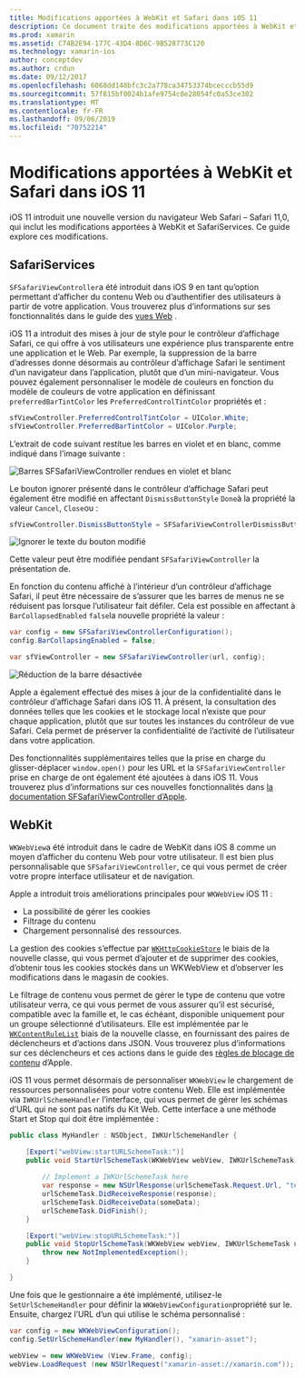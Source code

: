 ```yaml
---
title: Modifications apportées à WebKit et Safari dans iOS 11
description: Ce document traite des modifications apportées à WebKit et à l’infrastructure des services Safari dans iOS 11. Il décrit comment utiliser des mises à jour de styles dans SFSafariViewController et de nouvelles fonctionnalités dans WKWebView.
ms.prod: xamarin
ms.assetid: C74B2E94-177C-43D4-8D6C-9B528773C120
ms.technology: xamarin-ios
author: conceptdev
ms.author: crdun
ms.date: 09/12/2017
ms.openlocfilehash: 6068dd148bfc3c2a778ca34753374bcecccb55d9
ms.sourcegitcommit: 57f815bf0024b1afe9754c0e28054fc0a53ce302
ms.translationtype: MT
ms.contentlocale: fr-FR
ms.lasthandoff: 09/06/2019
ms.locfileid: "70752214"
---
```

# <a name="webkit-and-safari-changes-in-ios-11"></a>Modifications apportées à WebKit et Safari dans iOS 11

iOS 11 introduit une nouvelle version du navigateur Web Safari – Safari 11,0, qui inclut les modifications apportées à WebKit et SafariServices. Ce guide explore ces modifications.

## <a name="safariservices"></a>SafariServices

`SFSafariViewController`a été introduit dans iOS 9 en tant qu’option permettant d’afficher du contenu Web ou d’authentifier des utilisateurs à partir de votre application. Vous trouverez plus d’informations sur ses fonctionnalités dans le guide des [vues Web](~/ios/user-interface/controls/uiwebview.md#safariviewcontroller) .

iOS 11 a introduit des mises à jour de style pour le contrôleur d’affichage Safari, ce qui offre à vos utilisateurs une expérience plus transparente entre une application et le Web. Par exemple, la suppression de la barre d’adresses donne désormais au contrôleur d’affichage Safari le sentiment d’un navigateur dans l’application, plutôt que d’un mini-navigateur. Vous pouvez également personnaliser le modèle de couleurs en fonction du modèle de couleurs de votre application en définissant `preferredBarTintColor` les `PreferredControlTintColor` propriétés et :

```csharp
sfViewController.PreferredControlTintColor = UIColor.White;
sfViewController.PreferredBarTintColor = UIColor.Purple;
```

L’extrait de code suivant restitue les barres en violet et en blanc, comme indiqué dans l’image suivante :

![Barres SFSafariViewController rendues en violet et blanc](web-images/image1.png)

Le bouton ignorer présenté dans le contrôleur d’affichage Safari peut également être modifié en affectant `DismissButtonStyle` `Done`à la propriété la valeur `Cancel`, `Close`ou :

```csharp
sfViewController.DismissButtonStyle = SFSafariViewControllerDismissButtonStyle.Close;
```

![Ignorer le texte du bouton modifié](web-images/image2.png)

Cette valeur peut être modifiée pendant `SFSafariViewController` la présentation de.

En fonction du contenu affiché à l’intérieur d’un contrôleur d’affichage Safari, il peut être nécessaire de s’assurer que les barres de menus ne se réduisent pas lorsque l’utilisateur fait défiler. Cela est possible en affectant à `BarCollapsedEnabled` `false`la nouvelle propriété la valeur :

```csharp
var config = new SFSafariViewControllerConfiguration();
config.BarCollapsingEnabled = false;

var sfViewController = new SFSafariViewController(url, config);
```

![Réduction de la barre désactivée](web-images/image3.png)

Apple a également effectué des mises à jour de la confidentialité dans le contrôleur d’affichage Safari dans iOS 11. À présent, la consultation des données telles que les cookies et le stockage local n’existe que pour chaque application, plutôt que sur toutes les instances du contrôleur de vue Safari. Cela permet de préserver la confidentialité de l’activité de l’utilisateur dans votre application.

Des fonctionnalités supplémentaires telles que la prise en charge du glisser-déplacer `window.open()` pour les URL et la `SFSafariViewController` prise en charge de ont également été ajoutées à dans iOS 11. Vous trouverez plus d’informations sur ces nouvelles fonctionnalités dans [la documentation SFSafariViewController d’Apple](https://developer.apple.com/documentation/safariservices/sfsafariviewcontroller?changes=latest_minor).

## <a name="webkit"></a>WebKit

`WKWebView`a été introduit dans le cadre de WebKit dans iOS 8 comme un moyen d’afficher du contenu Web pour votre utilisateur. Il est bien plus personnalisable que `SFSafariViewController`, ce qui vous permet de créer votre propre interface utilisateur et de navigation.

Apple a introduit trois améliorations principales pour `WKWebView` iOS 11 : 

- La possibilité de gérer les cookies
- Filtrage du contenu
- Chargement personnalisé des ressources. 

La gestion des cookies s’effectue par [`WKHttpCookieStore`](https://developer.apple.com/documentation/webkit/wkhttpcookiestore) le biais de la nouvelle classe, qui vous permet d’ajouter et de supprimer des cookies, d’obtenir tous les cookies stockés dans un WKWebView et d’observer les modifications dans le magasin de cookies.

Le filtrage de contenu vous permet de gérer le type de contenu que votre utilisateur verra, ce qui vous permet de vous assurer qu’il est sécurisé, compatible avec la famille et, le cas échéant, disponible uniquement pour un groupe sélectionné d’utilisateurs. Elle est implémentée par le [`WKContentRuleList`](https://developer.apple.com/documentation/webkit/wkcontentrulelist) biais de la nouvelle classe, en fournissant des paires de déclencheurs et d’actions dans JSON. Vous trouverez plus d’informations sur ces déclencheurs et ces actions dans le guide des [règles de blocage de contenu](https://developer.apple.com/library/content/documentation/Extensions/Conceptual/ContentBlockingRules/Introduction/Introduction.html) d’Apple.

iOS 11 vous permet désormais de personnaliser `WKWebView` le chargement de ressources personnalisées pour votre contenu Web. Elle est implémentée via `IWKUrlSchemeHandler` l’interface, qui vous permet de gérer les schémas d’URL qui ne sont pas natifs du Kit Web. Cette interface a une méthode Start et Stop qui doit être implémentée :

```csharp
public class MyHandler : NSObject, IWKUrlSchemeHandler {

    [Export("webView:startURLSchemeTask:")]
    public void StartUrlSchemeTask(WKWebView webView, IWKUrlSchemeTask urlSchemeTask){
        
        // Implement a IWKUrlSchemeTask here
        var response = new NSUrlResponse(urlSchemeTask.Request.Url, "text/html", ContentLength, null);
        urlSchemeTask.DidReceiveResponse(response);
        urlSchemeTask.DidReceiveData(someData);
        urlSchemeTask.DidFinish();
    }

    [Export("webView:stopURLSchemeTask:")]
    public void StopUrlSchemeTask(WKWebView webView, IWKUrlSchemeTask urlSchemeTask){
        throw new NotImplementedException();
    }

}
``` 

Une fois que le gestionnaire a été implémenté, utilisez-le `SetUrlSchemeHandler` pour définir la `WKWebViewConfiguration`propriété sur le. Ensuite, chargez l’URL d’un qui utilise le schéma personnalisé :

```csharp
var config = new WKWebViewConfiguration();
config.SetUrlSchemeHandler(new MyHandler(), "xamarin-asset");

webView = new WKWebView (View.Frame, config);
webView.LoadRequest (new NSUrlRequest("xamarin-asset://xamarin.com"));
```
